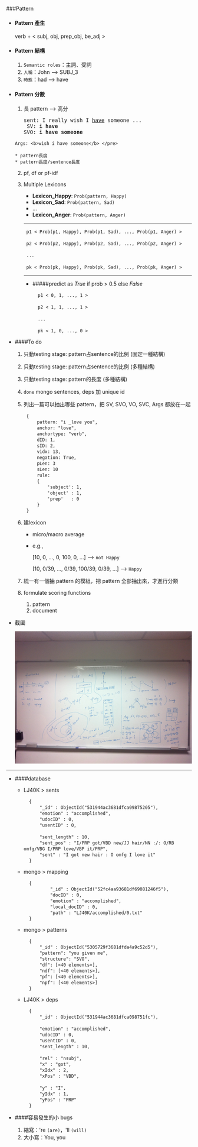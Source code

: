 ###Pattern

* #### Pattern 產生

	verb + \< subj, obj, prep_obj, be_adj \>
		

* #### Pattern 結構
	
	1. `Semantic roles`：主詞、受詞
	2. `人稱`：John --> SUBJ_3
	3. `時態`：had --> have

	
* #### Pattern 分數

	1. 長 pattern --> 高分

		<pre>sent: I really wish I <u>have</u> someone ...
	    SV: <b>i have</b>
	   SVO: <b>i have someone</b>
	  Args: <b>wish i have someone</b> </pre>
	  
	  * pattern長度
	  * pattern長度/sentence長度
		

	2. pf, df or pf-idf
 
	3. Multiple Lexicons
	
		* <b>Lexicon_Happy</b>: `Prob(pattern, Happy)`
		* <b>Lexicon_Sad</b>: `Prob(pattern, Sad)`
		* ...
		* <b>Lexicon_Anger</b>: `Prob(pattern, Anger)`
	
	
		---
		
			p1 < Prob(p1, Happy), Prob(p1, Sad), ..., Prob(p1, Anger) >
			
			p2 < Prob(p2, Happy), Prob(p2, Sad), ..., Prob(p2, Anger) >
			
			...
			
			pk < Prob(pk, Happy), Prob(pk, Sad), ..., Prob(pk, Anger) >
		
		
		---
		
		* #####predict as _True_ if prob > 0.5 else _False_
		
				p1 < 0, 1, ..., 1 >
	
				p2 < 1, 1, ..., 1 >		
	
				...

				pk < 1, 0, ..., 0 >	

* ####To do

	1. 只動testing stage: pattern占sentence的比例 (固定一種結構)
	
	3. 只動testing stage: pattern占sentence的比例 (多種結構)

	2. 只動testing stage: pattern的長度 (多種結構) 

	1. `done` mongo sentences, deps 加 unique id
	
	1. 列出一篇可以抽出哪些 pattern，把 SV, SVO, VO, SVC, Args 都放在一起

			{
				pattern: "i _love you",
				anchor: "love",
				anchortype: "verb",
				dID: 1,
				sID: 2,
				vidx: 13,
				negation: True,
				pLen: 3
				sLen: 10
				rule: 
				{
					'subject': 1,
					'object' : 1,
					'prep'   : 0
				}
			}
	
	1. 建lexicon
	
		* micro/macro average
		* e.g., 
		
			[10, 0, ..., 0, 100, 0, ...] -->  `not Happy` 
		 
			[10, 0/39, ..., 0/39, 100/39, 0/39, ...] --> `Happy` 

	2. 統一有一個抽 pattern 的模組，把 pattern 全部抽出來，才進行分類
	
	1. formulate scoring functions 
	
		1. pattern
		2. document

* 截圖

	![image](img/discuss.jpg) 

---

* ####database

	* LJ40K > sents
	
			{
				"_id" : ObjectId("531944ac3681dfca09875205"),
				"emotion" : "accomplished",
				"udocID" : 0,
				"usentID" : 0,
				
				"sent_length" : 10,
				"sent_pos" : "I/PRP got/VBD new/JJ hair/NN :/: O/RB omfg/VBG I/PRP love/VBP it/PRP",
				"sent" : "I got new hair : O omfg I love it"
			}		
	
	
	* mongo > mapping
	
			{
			        "_id" : ObjectId("52fc4aa93681df69081246f5"),
			        "docID" : 0,
			        "emotion" : "accomplished",
			        "local_docID" : 0,
			        "path" : "LJ40K/accomplished/0.txt"
			}
	
	* mongo > patterns
	
			{
				"_id" : ObjectId("5305729f3681dfda4a9c52d5"),
				"pattern": "you given me",
				"structure": "SVO",
				"df": [<40 elements>],
				"ndf": [<40 elements>],
				"pf": [<40 elements>],
				"npf": [<40 elements>]		
			}

	* LJ40K > deps

			{
				"_id" : ObjectId("531944ac3681dfca098751fc"),
				
				"emotion" : "accomplished",
				"udocID" : 0,
				"usentID" : 0,
				"sent_length" : 10,
					
				"rel" : "nsubj",
				"x" : "got",				
				"xIdx" : 2,
				"xPos" : "VBD",
				
				"y" : "I",				
				"yIdx" : 1,				
				"yPos" : "PRP"
			}

* ####容易發生的小 bugs
	

	1. 縮寫：'re `(are)`，'ll `(will)`
	2. 大小寫：You, you


